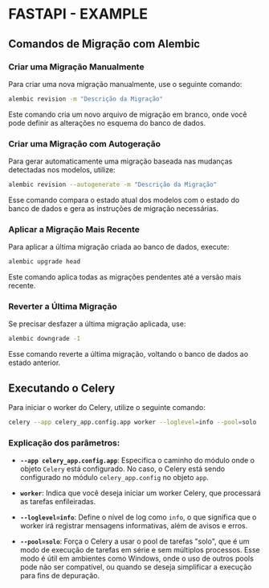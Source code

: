 # FASTAPI - EXAMPLE

## Comandos de Migração com Alembic

### Criar uma Migração Manualmente

Para criar uma nova migração manualmente, use o seguinte comando:

```bash
alembic revision -m "Descrição da Migração"
```

Este comando cria um novo arquivo de migração em branco, onde você pode definir as alterações no esquema do banco de dados.

### Criar uma Migração com Autogeração

Para gerar automaticamente uma migração baseada nas mudanças detectadas nos modelos, utilize:

```bash
alembic revision --autogenerate -m "Descrição da Migração"
```

Esse comando compara o estado atual dos modelos com o estado do banco de dados e gera as instruções de migração necessárias.

### Aplicar a Migração Mais Recente

Para aplicar a última migração criada ao banco de dados, execute:

```bash
alembic upgrade head
```

Este comando aplica todas as migrações pendentes até a versão mais recente.

### Reverter a Última Migração

Se precisar desfazer a última migração aplicada, use:

```bash
alembic downgrade -1
```

Esse comando reverte a última migração, voltando o banco de dados ao estado anterior.

## Executando o Celery

Para iniciar o worker do Celery, utilize o seguinte comando:

```bash
celery --app celery_app.config.app worker --loglevel=info --pool=solo
```

### Explicação dos parâmetros:

- **`--app celery_app.config.app`**: Especifica o caminho do módulo onde o objeto `Celery` está configurado. No caso, o Celery está sendo configurado no módulo `celery_app.config` no objeto `app`.
- **`worker`**: Indica que você deseja iniciar um worker Celery, que processará as tarefas enfileiradas.

- **`--loglevel=info`**: Define o nível de log como `info`, o que significa que o worker irá registrar mensagens informativas, além de avisos e erros.

- **`--pool=solo`**: Força o Celery a usar o pool de tarefas "solo", que é um modo de execução de tarefas em série e sem múltiplos processos. Esse modo é útil em ambientes como Windows, onde o uso de outros pools pode não ser compatível, ou quando se deseja simplificar a execução para fins de depuração.
